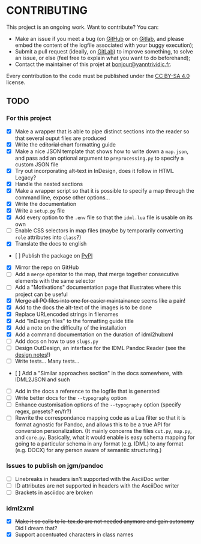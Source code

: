 # CONTRIBUTING

This project is an ongoing work. Want to contribute? You can:

* Make an issue if you meet a bug (on [GitHub](https://github.com/yanntrividic/idml-pandoc-reader/issues) or on [Gitlab](https://gitlab.com/deborderbollore/idml-pandoc-reader/-/issues), and please embed the content of the logfile associated with your buggy execution);
* Submit a pull request (ideally, on [GitLab](https://gitlab.com/deborderbollore/idml-pandoc-reader)) to improve something, to solve an issue, or else (feel free to explain what you want to do beforehand);
* Contact the maintainer of this projet at [bonjour@yanntrividic.fr](mailto:bonjour@yanntrividic.fr).

Every contribution to the code must be published under the [CC BY-SA 4.0](https://creativecommons.org/licenses/by-sa/4.0/) license.

## TODO

### For this project

* [x] Make a wrapper that is able to pipe distinct sections into the reader so that several ouput files are produced
* [x] Write the ~~editorial chart~~ formatting guide
* [x] Make a nice JSON template that shows how to write down a `map.json`, and pass add an optional argument to `preprocessing.py` to specify a custom JSON file
* [x] Try out incorporating alt-text in InDesign, does it follow in HTML Legacy?
* [x] Handle the nested sections
* [x] Make a wrapper script so that it is possible to specify a map through the command line, expose other options...
* [x] Write the documentation
* [x] Write a `setup.py` file
* [x] Add every option to the `.env` file so that the `idml.lua` file is usable on its own
* [ ] Enable CSS selectors in map files (maybe by temporarily converting `role` attributes into `class`?)
* [x] Translate the docs to english
* [ ] Publish the package on [PyPI](https://pypi.org/)
* [x] Mirror the repo on GitHub
* [ ] Add a `merge` operator to the map, that merge together consecutive elements with the same selector
* [ ] Add a "Motivations" documentation page that illustrates where this project can be useful
* [x] ~~Merge all PO files into one for easier maintainance~~ seems like a pain!
* [x] Add to the docs the alt-text of the images is to be done
* [x] Replace URLencoded strings in filenames
* [x] Add "InDesign files" to the formatting guide title
* [x] Add a note on the difficulty of the installation
* [x] Add a command documentation on the duration of idml2hubxml
* [ ] Add docs on how to use `slugs.py`
* [ ] Design OutDesign, an interface for the IDML Pandoc Reader (see the [design notes](https://github.com/yanntrividic/idml-pandoc-reader/tree/main/.design)!)
* [ ] Write tests... Many tests...
* [ ] Add a "Similar approaches section" in the docs somewhere, with IDML2JSON and such
* [ ] Add in the docs a reference to the logfile that is generated
* [ ] Write better docs for the `--typography` option
* [ ] Enhance customisation options of the `--typography` option (specify regex, presets? en/fr?)
* [ ] Rewrite the correspondance mapping code as a Lua filter so that it is format agnostic for Pandoc, and allows this to be a true API for conversion personalization. (It mainly concerns the files `cut.py`, `map.py`, and `core.py`. Basically, what it would enable is easy schema mapping for going to a particular schema in any format (e.g. IDML) to any format (e.g. DOCX) for any person aware of semantic structuring.)

### Issues to publish on jgm/pandoc

* [ ] Linebreaks in headers isn't supported with the AsciiDoc writer
* [ ] ID attributes are not supported in headers with the AsciiDoc writer
* [ ] Brackets in asciidoc are broken

### idml2xml

* [x] ~~Make it so calls to le-tex.de are not needed anymore and gain autonomy~~ Did I dream that?
* [x] Support accentuated characters in class names